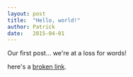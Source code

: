 ```yaml
---
layout: post
title:  "Hello, world!"
author: Patrick
date:   2015-04-01
---
```

Our first post... we're at a loss for words!

here's a [broken link](www.pignewton.com).
